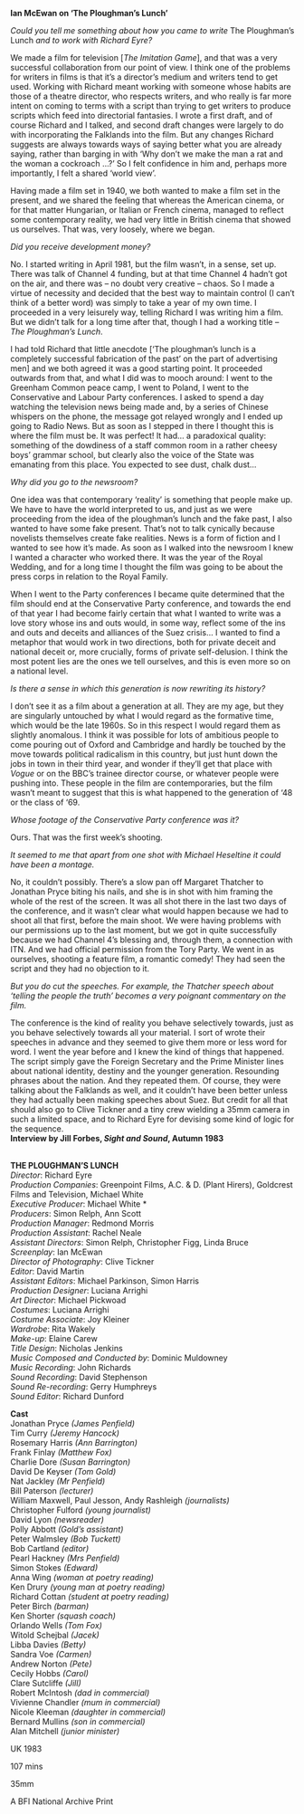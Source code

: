 
**Ian McEwan on ‘The Ploughman’s Lunch’**

_Could you tell me something about how you came to write_ The Ploughman’s Lunch _and to work with Richard Eyre?_

We made a film for television [_The Imitation Game_], and that was a very successful collaboration from our point of view. I think one of the problems for writers in films is that it’s a director’s medium and writers tend to get used. Working with Richard meant working with someone whose habits are those of a theatre director, who respects writers, and who really is far more intent on coming to terms with a script than trying to get writers to produce scripts which feed into directorial fantasies. I wrote a first draft, and of course Richard and I talked, and second draft changes were largely to do with incorporating the Falklands into the film. But any changes Richard suggests are always towards ways of saying better what you are already saying, rather than barging in with ‘Why don’t we make the man a rat and the woman a cockroach …?’ So I felt confidence in him and, perhaps more importantly, I felt a shared ‘world view’.

Having made a film set in 1940, we both wanted to make a film set in the present, and we shared the feeling that whereas the American cinema, or for that matter Hungarian, or Italian or French cinema, managed to reflect some contemporary reality, we had very little in British cinema that showed us ourselves. That was, very loosely, where we began.

_Did you receive development money?_

No. I started writing in April 1981, but the film wasn’t, in a sense, set up. There was talk of Channel 4 funding, but at that time Channel 4 hadn’t got on the air, and there was – no doubt very creative – chaos. So I made a virtue of necessity and decided that the best way to maintain control (I can’t think of a better word) was simply to take a year of my own time. I proceeded in a very leisurely way, telling Richard I was writing him a film. But we didn’t talk for a long time after that, though I had a working title – _The Ploughman’s Lunch_.

I had told Richard that little anecdote [‘The ploughman’s lunch is a completely successful fabrication of the past’ on the part of advertising men] and we both agreed it was a good starting point. It proceeded outwards from that, and what I did was to mooch around: I went to the Greenham Common peace camp, I went to Poland, I went to the Conservative and Labour Party conferences. I asked to spend a day watching the television news being made and, by a series of Chinese whispers on the phone, the message got relayed wrongly and I ended up going to Radio News. But as soon as I stepped in there I thought this is where the film must be. It was perfect! It had… a paradoxical quality: something of the dowdiness of a staff common room in a rather cheesy boys’ grammar school, but clearly also the voice of the State was emanating from this place. You expected to see dust, chalk dust…

_Why did you go to the newsroom?_

One idea was that contemporary ‘reality’ is something that people make up. We have to have the world interpreted to us, and just as we were proceeding from the idea of the ploughman’s lunch and the fake past, I also wanted to have some fake present. That’s not to talk cynically because novelists themselves create fake realities. News is a form of fiction and I wanted to see how it’s made. As soon as I walked into the newsroom I knew I wanted a character who worked there. It was the year of the Royal Wedding, and for a long time I thought the film was going to be about the press corps in relation to the Royal Family.

When I went to the Party conferences I became quite determined that the film should end at the Conservative Party conference, and towards the end of that year I had become fairly certain that what I wanted to write was a love story whose ins and outs would, in some way, reflect some of the ins and outs and deceits and alliances of the Suez crisis… I wanted to find a metaphor that would work in two directions, both for private deceit and national deceit or, more crucially, forms of private self-delusion. I think the most potent lies are the ones we tell ourselves, and this is even more so on a national level.

_Is there a sense in which this generation is now rewriting its history?_

I don’t see it as a film about a generation at all. They are my age, but they are singularly untouched by what I would regard as the formative time, which would be the late 1960s. So in this respect I would regard them as slightly anomalous. I think it was possible for lots of ambitious people to come pouring out of Oxford and Cambridge and hardly be touched by the move towards political radicalism in this country, but just hunt down the jobs in town in their third year, and wonder if they’ll get that place with _Vogue_ or on the BBC’s trainee director course, or whatever people were pushing into. These people in the film are contemporaries, but the film wasn’t meant to suggest that this is what happened to the generation of ‘48 or the class of ‘69.

_Whose footage of the Conservative Party conference was it?_

Ours. That was the first week’s shooting.

_It seemed to me that apart from one shot with Michael Heseltine it could have been a montage._

No, it couldn’t possibly. There’s a slow pan off Margaret Thatcher to Jonathan Pryce biting his nails, and she is in shot with him framing the whole of the rest of the screen. It was all shot there in the last two days of the conference, and it wasn’t clear what would happen because we had to shoot all that first, before the main shoot. We were having problems with our permissions up to the last moment, but we got in quite successfully because we had Channel 4’s blessing and, through them, a connection with ITN. And we had official permission from the Tory Party. We went in as ourselves, shooting a feature film, a romantic comedy! They had seen the script and they had no objection to it.

_But you do cut the speeches. For example, the Thatcher speech about ‘telling the people the truth’ becomes a very poignant commentary on the film._

The conference is the kind of reality you behave selectively towards, just as you behave selectively towards all your material. I sort of wrote their speeches in advance and they seemed to give them more or less word for word. I went the year before and I knew the kind of things that happened. The script simply gave the Foreign Secretary and the Prime Minister lines about national identity, destiny and the younger generation. Resounding phrases about the nation. And they repeated them. Of course, they were talking about the Falklands as well, and it couldn’t have been better unless they had actually been making speeches about Suez. But credit for all that should also go to Clive Tickner and a tiny crew wielding a 35mm camera in such a limited space, and to Richard Eyre for devising some kind of logic for the sequence.  
**Interview by Jill Forbes, _Sight and Sound_, Autumn 1983**
<br><br>

**THE PLOUGHMAN’S LUNCH**  
_Director_: Richard Eyre  
_Production Companies_: Greenpoint Films,  A.C. & D. (Plant Hirers), Goldcrest Films and Television, Michael White  
_Executive Producer_: Michael White *  
_Producers_: Simon Relph, Ann Scott  
_Production Manager_: Redmond Morris  
_Production Assistant_: Rachel Neale  
_Assistant Directors_: Simon Relph,  Christopher Figg, Linda Bruce  
_Screenplay_: Ian McEwan  
_Director of Photography_: Clive Tickner  
_Editor_: David Martin  
_Assistant Editors_: Michael Parkinson, Simon Harris  
_Production Designer_: Luciana Arrighi  
_Art Director_: Michael Pickwoad  
_Costumes_: Luciana Arrighi  
_Costume Associate_: Joy Kleiner  
_Wardrobe_: Rita Wakely  
_Make-up_: Elaine Carew  
_Title Design_: Nicholas Jenkins  
_Music Composed and Conducted by_:  Dominic Muldowney  
_Music Recording_: John Richards  
_Sound Recording_: David Stephenson  
_Sound Re-recording_: Gerry Humphreys  
_Sound Editor_: Richard Dunford

**Cast**  
Jonathan Pryce _(James Penfield)_  
Tim Curry _(Jeremy Hancock)_  
Rosemary Harris _(Ann Barrington)_  
Frank Finlay _(Matthew Fox)_  
Charlie Dore _(Susan Barrington)_  
David De Keyser _(Tom Gold)_  
Nat Jackley _(Mr Penfield)_  
Bill Paterson _(lecturer)_  
William Maxwell, Paul Jesson, Andy Rashleigh _(journalists)_  
Christopher Fulford _(young journalist)_  
David Lyon _(newsreader)_  
Polly Abbott _(Gold’s assistant)_  
Peter Walmsley _(Bob Tuckett)_  
Bob Cartland _(editor)_  
Pearl Hackney _(Mrs Penfield)_  
Simon Stokes _(Edward)_  
Anna Wing _(woman at poetry reading)_  
Ken Drury _(young man at poetry reading)_  
Richard Cottan _(student at poetry reading)_  
Peter Birch _(barman)_  
Ken Shorter _(squash coach)_  
Orlando Wells _(Tom Fox)_  
Witold Schejbal _(Jacek)_  
Libba Davies _(Betty)_  
Sandra Voe _(Carmen)_  
Andrew Norton _(Pete)_  
Cecily Hobbs _(Carol)_  
Clare Sutcliffe _(Jill)_  
Robert McIntosh _(dad in commercial)_  
Vivienne Chandler _(mum in commercial)_  
Nicole Kleeman _(daughter in commercial)_  
Bernard Mullins _(son in commercial)_  
Alan Mitchell _(junior minister)_

UK 1983

107 mins

35mm

A BFI National Archive Print
<!--stackedit_data:
eyJoaXN0b3J5IjpbLTc5MzYyMTAzMF19
-->